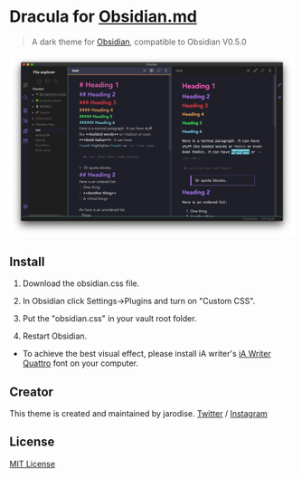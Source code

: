 # Dracula for [Obsidian.md](https://obsidian.md)

> A dark theme for [Obsidian](https://obisidian.md), compatible to Obsidian V0.5.0

![Screenshot](./screencap.jpg)

## Install

1. Download the obsidian.css file.

2. In Obsidian click Settings->Plugins and turn on "Custom CSS".

3. Put the "obsidian.css" in your vault root folder.

4. Restart Obsidian.

* To achieve the best visual effect, please install iA writer's [iA Writer Quattro](https://github.com/iaolo/iA-Fonts/tree/master/iA%20Writer%20Quattro) font on your computer.

## Creator

This theme is created and maintained by jarodise. [Twitter](https://twitter.com/jarodise) / [Instagram](https://www.instagram.com/jarodise/)


## License

[MIT License](./LICENSE)
